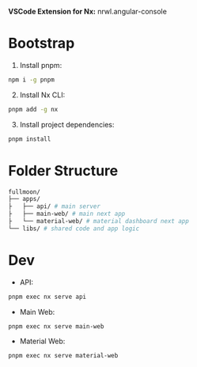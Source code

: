 __VSCode Extension for Nx:__ nrwl.angular-console

# Bootstrap

1. Install pnpm:

```bash
npm i -g pnpm
```

2. Install Nx CLI:

```bash
pnpm add -g nx
```

3. Install project dependencies:

```bash
pnpm install
```

# Folder Structure

```bash
fullmoon/
├── apps/
├   ├── api/ # main server
├   ├── main-web/ # main next app 
├   └── material-web/ # material dashboard next app
└── libs/ # shared code and app logic
```

# Dev

- API:

```bash
pnpm exec nx serve api
```

- Main Web:

```bash
pnpm exec nx serve main-web
```

- Material Web:

```bash
pnpm exec nx serve material-web
```